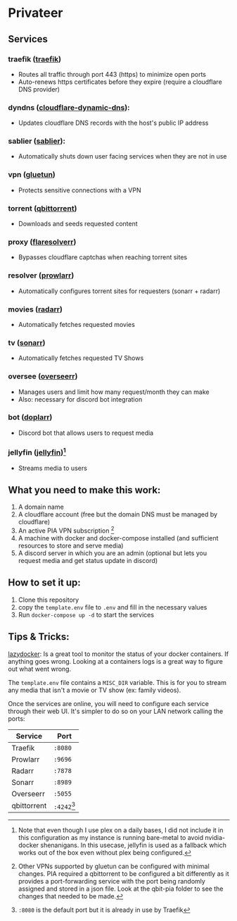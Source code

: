 # Privateer

## Services

### **traefik** ([traefik][12])
- Routes all traffic through port 443 (https) to minimize open ports
- Auto-renews https certificates before they expire
    (require a cloudflare DNS provider)

### **dyndns** ([cloudflare-dynamic-dns][2]):
- Updates cloudflare DNS records with the host's public IP address

### sablier ([sablier][14]):
- Automatically shuts down user facing services when they are not in use

### **vpn** ([gluetun][3])
- Protects sensitive connections with a VPN

### **torrent** ([qbittorrent][4])
- Downloads and seeds requested content

### **proxy** ([flaresolverr][5])
- Bypasses cloudflare captchas when reaching torrent sites

### **resolver** ([prowlarr][6])
- Automatically configures torrent sites for requesters (sonarr + radarr)

### **movies** ([radarr][7])
- Automatically fetches requested movies

### **tv** ([sonarr][8])
- Automatically fetches requested TV Shows

### **oversee** ([overseerr][9])
- Manages users and limit how many request/month they can make
- Also: necessary for discord bot integration

### **bot** ([doplarr][10])
- Discord bot that allows users to request media

### **jellyfin** ([jellyfin][11])[^1]
- Streams media to users


## What you need to make this work:

1. A domain name
2. A cloudflare account (free but the domain DNS must be managed by cloudflare)
3. An active PIA VPN subscription [^2]
4. A machine with docker and docker-compose installed
   (and sufficient resources to store and serve media)
5. A discord server in which you are an admin
   (optional but lets you request media and get status update in discord)

## How to set it up:

1. Clone this repository
2. copy the `template.env` file to `.env` and fill in the necessary values
3. Run `docker-compose up -d` to start the services

## Tips & Tricks:

[lazydocker][13]: Is a great tool to monitor the status of your docker containers. If anything
goes wrong. Looking at a containers logs is a great way to figure out what went wrong.

The `template.env` file contains a `MISC_DIR` variable. This is for you to stream any media
that isn't a movie or TV show (ex: family videos).

Once the services are online, you will need to configure each service through their web UI. It's
simpler to do so on your LAN network calling the ports:

<div align="center">

| Service     | Port                                       |
|-------------|--------------------------------------------|
| Traefik     | `:8080`                                    |
| Prowlarr    | `:9696`                                    |
| Radarr      | `:7878`                                    |
| Sonarr      | `:8989`                                    |
| Overseerr   | `:5055`                                    |
| qbittorrent | `:4242`[^3]  |

</div>

[1]: https://wiki.servarr.com
[2]: https://github.com/mxmlndml/cloudflare-dynamic-dns
[3]: https://hub.docker.com/r/qmcgaw/gluetun
[4]: https://hub.docker.com/r/linuxserver/qbittorrent
[5]: https://hub.docker.com/r/flaresolverr/flaresolverr
[6]: https://hub.docker.com/r/linuxserver/prowlarr
[7]: https://hub.docker.com/r/linuxserver/radarr
[8]: https://hub.docker.com/r/linuxserver/sonarr
[9]: https://hub.docker.com/r/linuxserver/overseerr
[10]: https://hub.docker.com/r/linuxserver/doplarr
[11]: https://hub.docker.com/r/linuxserver/jellyfin
[12]: https://doc.traefik.io/traefik/
[13]: https://github.com/jesseduffield/lazydocker
[14]: https://github.com/sablierapp/sablier

[^1]: Note that even though I use plex on a daily bases, I did not include it in this
configuration as my instance is running bare-metal to avoid nvidia-docker
shenanigans. In this usecase, jellyfin is used as a fallback which works out of
the box even without plex being configured.

[^2]: Other VPNs supported by gluetun can be configured with minimal changes. PIA required a
qbittorrent to be configured a bit differently as it provides a port-forwarding service with
the port being randomly assigned and stored in a json file. Look at the qbit-pia folder to
see the changes that needed to be made.

[^3]: `:8080` is the default port but it is already in use by Traefik
